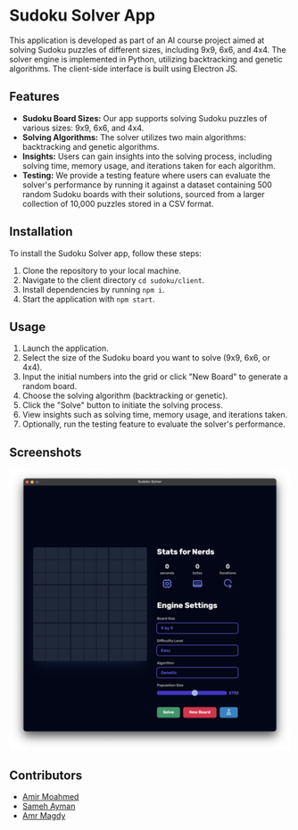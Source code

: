 # Sudoku Solver App

This application is developed as part of an AI course project aimed at solving Sudoku puzzles of different sizes, including 9x9, 6x6, and 4x4. The solver engine is implemented in Python, utilizing backtracking and genetic algorithms. The client-side interface is built using Electron JS.

## Features

- **Sudoku Board Sizes:** Our app supports solving Sudoku puzzles of various sizes: 9x9, 6x6, and 4x4.
- **Solving Algorithms:** The solver utilizes two main algorithms: backtracking and genetic algorithms.
- **Insights:** Users can gain insights into the solving process, including solving time, memory usage, and iterations taken for each algorithm.
- **Testing:** We provide a testing feature where users can evaluate the solver's performance by running it against a dataset containing 500 random Sudoku boards with their solutions, sourced from a larger collection of 10,000 puzzles stored in a CSV format.

## Installation

To install the Sudoku Solver app, follow these steps:

1. Clone the repository to your local machine.
2. Navigate to the client directory `cd sudoku/client`.
3. Install dependencies by running `npm i`.
4. Start the application with `npm start`.

## Usage

1. Launch the application.
2. Select the size of the Sudoku board you want to solve (9x9, 6x6, or 4x4).
3. Input the initial numbers into the grid or click "New Board" to generate a random board.
4. Choose the solving algorithm (backtracking or genetic).
5. Click the "Solve" button to initiate the solving process.
6. View insights such as solving time, memory usage, and iterations taken.
7. Optionally, run the testing feature to evaluate the solver's performance.

## Screenshots

![Sudoku Solver App Screenshot](assets/app.png)

## Contributors

- [Amir Moahmed](https://github.com/amirintech)
- [Sameh Ayman](https://github.com/Sambonic)
- [Amr Magdy](https://github.com/)
